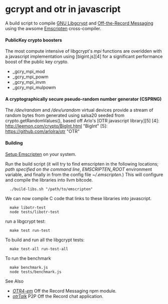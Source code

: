gcrypt and otr in javascript
===================================================

A build script to compile [GNU Libgcrypt][1] and [Off-the-Record Messaging][2] using the awsome [Emscripten][3] cross-compiler.

[1]: http://www.gnu.org/software/libgcrypt/ "gcrypt"
[2]: http://www.cypherpunks.ca/otr/ "OTR"
[3]: http://emscripten.org "Emscripten"


#### PublicKey crypto boosters

The most compute intensive of libgcrypt's *mpi* functions are overidden with a javascript implementation using [bigint.js][4] for a significant performance boost of the public key crypto.
*   _gcry_mpi_mod
*   _gcry_mpi_powm
*   _gcry_mpi_invm
*   _gcry_mpi_mulpowm

#### A cryptographically secure pseudo-random number generator (CSPRNG)

The */dev/random* and */dev/urandom* virtual devices provide a stream of random bytes from generated using salsa20 seeded from crypto.getRandomValues(), based off Arlo's [OTR javascript library][5]
[4]: http://leemon.com/crypto/BigInt.html "BigInt"
[5]: https://github.com/arlolra/otr "OTR"

#### Building
[Setup Emscripten](https://github.com/kripken/emscripten/wiki/Tutorial) on your system. 

Run the build script (it will try to find emscripten in the following locations; *path specified on the command line*, *EMSCRIPTEN_ROOT* environment variable, and finally in from the config file *~/.emscripten*.)
This will configure and compile the libraries into llvm bitcode.

      ./build-libs.sh "/path/to/emscripten"

We can now compile C code that links to these libraries into javascript.

      make libotr-test
      node tests/libotr-test

run a libgcrypt test:
   
      make test run-test

To build and run all the libgcrypt tests:

      make test-all run-test-all

To run the benchmark

      make benchmark.js
      node tests/benchmark.js

See Also

- *[OTR4-em][7]* Off the Record Messaging npm module.
- *[otrTalk][8]* P2P Off the Record chat application.

[7]: https://github.com/mnaamani/otr4-em
[8]: https://github.com/mnaamani/node-otr-talk


